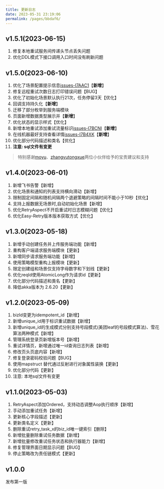 ```yaml
---
title: 更新日志
date: 2023-05-31 23:19:06
permalink: /pages/bbdaf6/
---
```


## v1.5.1(2023-06-15)
1. 修复本地重试服务间传递头节点丢失问题
2. 优化DDL模式下接口调用入口时间没有刷新问题


## v1.5.0(2023-06-10)
1. 优化了场景配置提示信息[issues-I7AAC1](https://gitee.com/aizuda/easy-retry/issues/I7AAC1)【**新增**】
2. 修复远程重试次数日志打印错误问题【BUG】
3. 优化了初始化场景默认执行21次，任务停留3天【优化】
4. 回调支持持久化【**新增**】
5. 迁移了部分枚举到服务端模块
6. 页面新增数据类型展示并【**新增**】
7. 优化状态的显示样式【优化】
8. 新增本地重试添加重试流量标识[issues-I7BCNI](https://gitee.com/aizuda/easy-retry/issues/I7BCNI)【**新增**】
9. 在线机器最好支持查看详情[issues-I7B4XK](https://gitee.com/aizuda/easy-retry/issues/I7B4XK)【**新增**】
10. 优化部分代码描述和类名【优化】
11. **注意: sql文件有变更**
> 特别感谢[moyu](https://gitee.com/moyucoder)、[zhangyutongxue](https://gitee.com/zhangyutongxue)两位小伙伴给予的宝贵建议和支持

## v1.4.0(2023-06-01)
1. 新增飞书告警【新增】
2. 优化场景和通知的列表支持横向滑动【新增】
3. 限制固定间隔和随机间隔两个退避策略的间隔时间不能小于10秒【优化】
4. 支持上报数据无场景时,自动初始化场景【新增】
5. 优化RetryAspect不开启重试时日志模糊问题【优化】
6. 优化Easy-Retry版本版本获取方式【优化】

## v1.3.0(2023-05-18)

1. 新增手动创建任务并上传服务端功能【新增】
2. 重构客户端请求服务端模块【更新】
3. 新增同步请求服务端功能【新增】
4. 使用策略模型重构上报模块【更新】
5. 限定创建组和场景仅支持字母数字和下划线【更新】
6. 优化reqId使用AtomicLong作为请求id【更新】
7. 优化部分代码描述和类名【更新】
8. 降低akka版本为 2.6.20【更新】

## v1.2.0(2023-05-09)

1. bizId变更为idempotent_id【新增】
2. 新增unique_id用于标识重试数据【新增】
3. 新增unique_id的生成模式分别支持号段模式(美团leaf的号段模式算法)、雪花算法两种模式【新增】
4. 管理系统登录页新增版本号【新增】
5. 重试详情页，新增通过唯一id查询日志列表【新增】
6. 修改页头页底内容【新增】
7. 修复登录密码校验问题【BUG】
8. 使用mapstruct 替代通过反射进行对象属性装换【更新】
9. 优化部分代码【更新】
10. 注意: 本地sql文件有变更

## v1.1.0(2023-05-03)

1. RetryAspect添加Ordered，支持动态调整Aop执行顺序【新增】
2. 手动添加重试任务【新增】
3. 更新核心字段描述【更新】
4. 更新类名定义【更新】
5. 删除重试retry_task_x的biz_id唯一键索引【删除】
6. 新增批量删除重试任务数据【新增】
7. 新增批量修改重试任务状态和执行器能力【新增】
8. 修复管理界面日期显示问题【BUG】
9. 停止策略改为责任链模式【更新】

## v1.0.0
发布第一版
